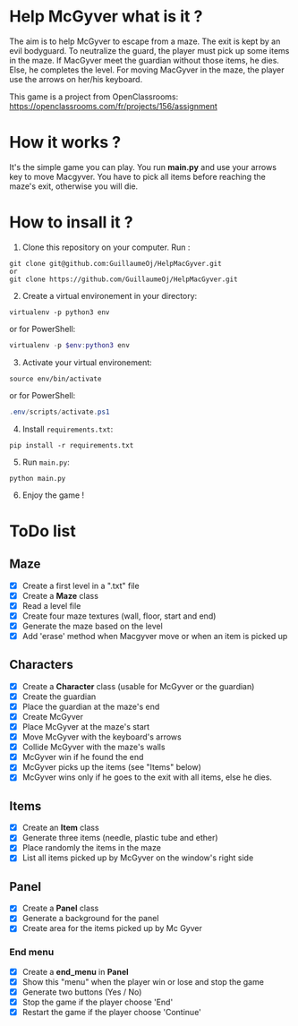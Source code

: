 # Help McGyver what is it ?
The aim is to help McGyver to escape from a maze. The exit is kept by an evil bodyguard.
To neutralize the guard, the player must pick up some items in the maze.
If MacGyver meet the guardian without those items, he dies. Else, he completes the level.
For moving MacGyver in the maze, the player use the arrows on her/his keyboard.

This game is a project from OpenClassrooms: https://openclassrooms.com/fr/projects/156/assignment

# How it works ?
It's the simple game you can play.
You run **main.py** and use your arrows key to move Macgyver.
You have to pick all items before reaching the maze's exit, otherwise you will die.

# How to insall it ?
1. Clone this repository on your computer. Run :
```
git clone git@github.com:GuillaumeOj/HelpMacGyver.git
or
git clone https://github.com/GuillaumeOj/HelpMacGyver.git
```
2. Create a virtual environement in your directory:
```
virtualenv -p python3 env
```
or for PowerShell:
```powershell
virtualenv -p $env:python3 env
```
3. Activate your virtual environement:
```
source env/bin/activate
```
or for PowerShell:
```powershell
.env/scripts/activate.ps1
```
4. Install `requirements.txt`:
```
pip install -r requirements.txt
```
5. Run `main.py`:
```
python main.py
```
6. Enjoy the game !

# ToDo list
## Maze
- [x] Create a first level in a ".txt" file
- [x] Create a **Maze** class
- [x] Read a level file
- [x] Create four maze textures (wall, floor, start and end)
- [x] Generate the maze based on the level
- [x] Add 'erase' method when Macgyver move or when an item is picked up

## Characters
- [x] Create a **Character** class (usable for McGyver or the guardian)
- [x] Create the guardian
- [x] Place the guardian at the maze's end
- [x] Create McGyver
- [x] Place McGyver at the maze's start
- [x] Move McGyver with the keyboard's arrows
- [x] Collide McGyver with the maze's walls
- [x] McGyver win if he found the end
- [x] McGyver picks up the items (see "Items" below)
- [x] McGyver wins only if he goes to the exit with all items, else he dies.

## Items
- [x] Create an **Item** class
- [x] Generate three items (needle, plastic tube and ether)
- [x] Place randomly the items in the maze
- [x] List all items picked up by McGyver on the window's right side

## Panel
- [x] Create a **Panel** class
- [x] Generate a background for the panel
- [x] Create area for the items picked up by Mc Gyver

### End menu
- [x] Create a **end_menu** in **Panel**
- [x] Show this "menu" when the player win or lose and stop the game
- [x] Generate two buttons (Yes / No)
- [x] Stop the game if the player choose 'End'
- [x] Restart the game if the player choose 'Continue'
